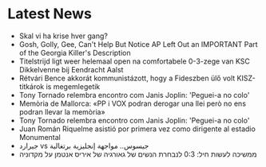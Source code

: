 # Latest News
-  Skal vi ha krise hver gang?
-  Gosh, Golly, Gee, Can't Help But Notice AP Left Out an IMPORTANT Part of the Georgia Killer's Description
-  Titelstrijd ligt weer helemaal open na comfortabele 0-3-zege van KSC Dikkelvenne bij Eendracht Aalst
-  Rétvári Bence akkorát kommunistázott, hogy a Fideszben ülő volt KISZ-titkárok is megemlegetik
-  Tony Tornado relembra encontro com Janis Joplin: 'Peguei-a no colo'
-  Memòria de Mallorca: «PP i VOX podran derogar una llei però no ens podran llevar la memòria»
-  Tony Tornado relembra encontro com Janis Joplin: 'Peguei-a no colo'
-  Juan Román Riquelme asistió por primera vez como dirigente al estadio Monumental
-  جيرارد vs جيسوس.. مواجهة إنجليزية برتغالية
-  ממשיכה לעשות חיל: 0:3 לנבחרת הנשים של גאורגיה של איריס אנטמן על מקדוניה
